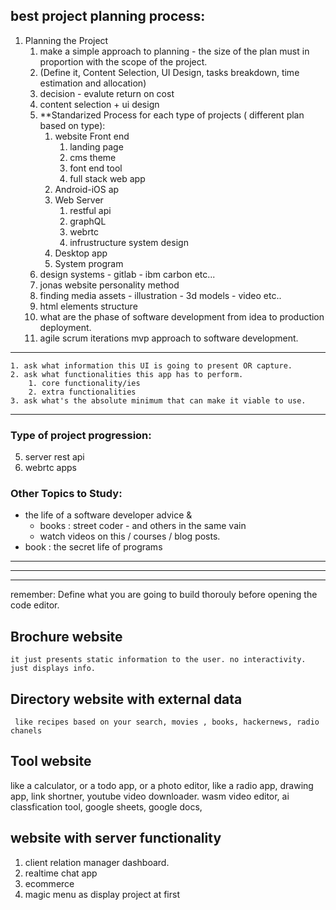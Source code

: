 ## best project planning process:


1. Planning the Project 
	1. make a simple approach to planning - the size of the plan must in proportion with the scope of the project.
	2. (Define it, Content Selection, UI Design, tasks breakdown, time estimation and allocation)
	3. decision - evalute return on cost
	4. content selection + ui design
	5. **Standarized Process for each type of projects ( different plan based on type):
		1. website Front end
			1. landing page
			2. cms theme
			3. font end tool
			4. full stack web app
		2. Android-iOS ap
		3. Web Server 
			1. restful api
			2. graphQL
			3. webrtc
			4. infrustructure system design
		4. Desktop app
		5. System program
	6. design systems - gitlab - ibm carbon etc...
	7. jonas website personality method
	8. finding media assets - illustration - 3d models - video etc..
	9. html elements structure
	10. what are the phase of software development from idea to production deployment.
	11. agile scrum iterations mvp approach to software development.


---

	1. ask what information this UI is going to present OR capture.
	2. ask what functionalities this app has to perform.
		1. core functionality/ies
		2. extra functionalities
	3. ask what's the absolute minimum that can make it viable to use.
	
---




### Type of project progression:





5. server rest api 
6. webrtc apps

### Other Topics to Study:
 - the life of a software developer advice & 
	 - books : street coder - and others in the same vain
	 - watch videos on this / courses / blog posts.
 - book : the secret life of programs


----
-----
-----
remember: Define what you are going to build thorouly before opening the code editor.

## Brochure website
	it just presents static information to the user. no interactivity. just displays info.


## Directory website with external data
	 like recipes based on your search, movies , books, hackernews, radio chanels


## Tool website
like a calculator, or a todo app, or a photo editor, like a radio app, drawing app, link shortner, youtube video downloader. wasm video editor, ai classfication tool,  google sheets, google docs,


## website with server functionality

1. client relation manager dashboard.
2. realtime chat app
3. ecommerce 
1. magic menu as display project at first
